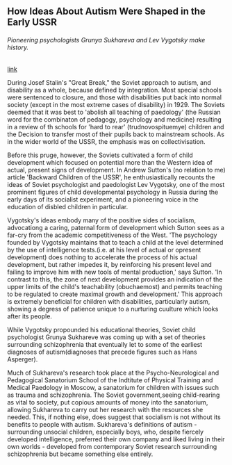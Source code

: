 ## How Ideas About Autism Were Shaped in the Early USSR

###### Pioneering psychologists Grunya Sukhareva and Lev Vygotsky make history.

[link](https://www.psychologytoday.com/intl/blog/politics-and-disability/202101/how-ideas-about-autism-were-shaped-in-the-early-ussr)

During Josef Stalin's "Great Break," the Soviet approach to autism, and disability as a whole, because defined by integration. Most special schools were sentenced to closure, and those with disabilities put back into normal society (except in the most extreme cases of disability) in 1929. The Soviets deemed that it was best to 'abolish all teaching of paedology' (the Russian word for the combinaton of pedagogy, psychology and medicine) resulting in a review of th schools for 'hard to rear' (trudnovospituemye) children and the Decision to transfer most of their pupils back to mainstream schools. As in the wider world of the USSR, the emphasis was on collectivisation.

Before this pruge, however, the Soviets cultivated a form of child development which focused on potential more than the Western idea of actual, present signs of development. In Andrew Sutton's (no relation to me) article 'Backward Children of the USSR', he enthusiastically recounts the ideas of Soviet psychologist and paedologist Lev Vygotsky, one of the most prominent figures of child developmental psychology in Russia during the early days of its socialist experiment, and a pioneering voice in the education of disbled children in particular.

Vygotsky's ideas embody many of the positive sides of socialism, advocationg a caring, paternal form of development which Sutton sees as a far-cry from the academic competitiveness of the West. 'The psychology founded by Vygotsky maintains that to teach a child at the level determined by the use of intelligence tests.(i.e. at his level of actual or opresent development) does nothing to accelerate the process of his actual development, but rather impedes it, by reinforcing his present level and failing to improve him with new tools of mental production,' says Sutton. 'In contrast to this, the zone of next development provides an indication of the upper limits of the child's teachability (obuchaemost) and permits teaching to be regulated to create maximal growth and development.' This approach is extremely beneficial for children with disabilities, particularly autism, showing a degress of patience unique to a nurturing cuulture which looks after its people.

While Vygotsky propounded his educational theories, Soviet child psychologist Grunya Sukhareve was coming up with a set of theories surrounding schizophrenia that eventually let to some of the earliest diagnoses of autism(diagnoses that precede figures such as Hans Asperger).

Much of Sukhareva's research took place at the Psycho-Neurological and Pedagogical Sanatorium School of the Indtitute of Physical Training and Medical Paedology in Moscow, a sanatorium for children with issues such as trauma and schizophrenia. The Soviet government,seeing child-rearing as vital to society, put copious amounts of money into the sanatorium, allowing Sukhareva to carry out her research with the resources she needed. This, if nothing else, does suggest that socialism is not without its benefits to people  with autism. Sukhareva's definitions of autism - surrounding unsocial children, especially boys, who, despite fiercely developed intelligence, preferred their own company and liked living in their own worlds - developed from contemporary Soviet research surrounding schizophrenia but became something else entirely.





